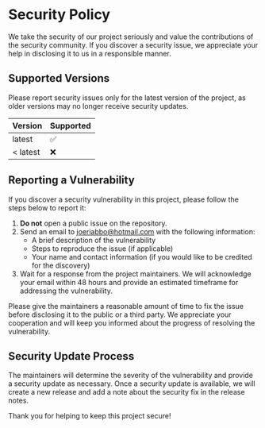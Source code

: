 # Security Policy

We take the security of our project seriously and value the contributions of the security community. If you discover a
security issue, we appreciate your help in disclosing it to us in a responsible manner.

## Supported Versions

Please report security issues only for the latest version of the project, as older versions may no longer receive
security updates.

| Version  | Supported          |
|----------|--------------------|
| latest   | :white_check_mark: |
| < latest | :x:                |

## Reporting a Vulnerability

If you discover a security vulnerability in this project, please follow the steps below to report it:

1. **Do not** open a public issue on the repository.
2. Send an email to joeriabbo@hotmail.com with the following information:
    - A brief description of the vulnerability
    - Steps to reproduce the issue (if applicable)
    - Your name and contact information (if you would like to be credited for the discovery)
3. Wait for a response from the project maintainers. We will acknowledge your email within 48 hours and provide an
   estimated timeframe for addressing the vulnerability.

Please give the maintainers a reasonable amount of time to fix the issue before disclosing it to the public or a third
party. We appreciate your cooperation and will keep you informed about the progress of resolving the vulnerability.

## Security Update Process

The maintainers will determine the severity of the vulnerability and provide a security update as necessary. Once a
security update is available, we will create a new release and add a note about the security fix in the release notes.

Thank you for helping to keep this project secure!

